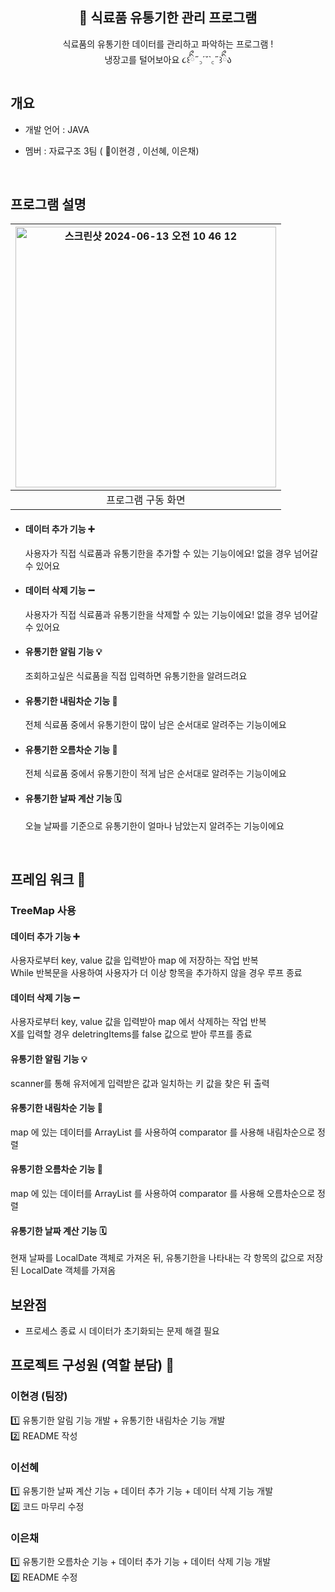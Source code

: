 <div align = "center">
<h2> 🍕 식료품 유통기한 관리 프로그램 </h2>
식료품의 유통기한 데이터를 관리하고 파악하는 프로그램 ! <br> 냉장고를 털어보아요 ૮꒰ིྀ˶꜆´˘`꜀˶꒱ིྀა
</div>

## 개요
- 개발 언어 : JAVA
- 멤버 : 자료구조 3팀 ( 👑이현경 , 이선혜, 이은채)

  <br>

## 프로그램 설명
| <img width="417" alt="스크린샷 2024-06-13 오전 10 46 12" src="https://github.com/wanyam2/Food/assets/131340668/248bbf54-50dc-4cb6-b9d8-d2ae45ec8562"> |
| :---: |
| 프로그램 구동 화면 |

- <h4> 데이터 추가 기능 ➕ </h4>
  사용자가 직접 식료품과 유통기한을 추가할 수 있는 기능이에요! 없을 경우 넘어갈 수 있어요
- <h4> 데이터  삭제 기능 ➖ </h4>
  사용자가 직접 식료품과 유통기한을 삭제할 수 있는 기능이에요! 없을 경우 넘어갈 수 있어요
- <h4> 유통기한 알림 기능 💡 </h4>
  조회하고싶은 식료품을 직접 입력하면 유통기한을 알려드려요
- <h4> 유통기한 내림차순 기능 🔻 </h4>
  전체 식료품 중에서 유통기한이 많이 남은 순서대로 알려주는 기능이에요
- <h4> 유통기한 오름차순 기능 🔺 </h4>
  전체 식료품 중에서 유통기한이 적게 남은 순서대로 알려주는 기능이에요
- <h4> 유통기한 날짜 계산 기능 🗓️ </h4>
  오늘 날짜를 기준으로 유통기한이 얼마나 남았는지 알려주는 기능이에요
<br>

## 프레임 워크 👾
<h3> TreeMap 사용</h3>
<h4> 데이터 추가 기능 ➕ </h4>
  사용자로부터 key, value 값을 입력받아 map 에 저장하는 작업 반복 <br>
  While 반복문을 사용하여 사용자가 더 이상 항목을 추가하지 않을 경우 루프 종료
  
<h4> 데이터 삭제 기능 ➖ </h4>
  사용자로부터 key, value 값을 입력받아 map 에서 삭제하는 작업 반복 <br>
  X를 입력할 경우 deletringItems를 false 값으로 받아 루프를 종료
  
<h4> 유통기한 알림 기능 💡 </h4>
  scanner를 통해 유저에게 입력받은 값과 일치하는 키 값을 찾은 뒤 출력

<h4> 유통기한 내림차순 기능 🔻 </h4>
  map 에 있는 데이터를 ArrayList 를 사용하여 comparator 를 사용해 내림차순으로 정렬
  
<h4> 유통기한 오름차순 기능 🔺 </h4>
  map 에 있는 데이터를 ArrayList 를 사용하여 comparator 를 사용해 오름차순으로 정렬

<h4> 유통기한 날짜 계산 기능 🗓️ </h4>
  현재 날짜를 LocalDate 객체로 가져온 뒤, 유통기한을 나타내는 각 항목의 값으로 저장된 LocalDate 객체를 가져옴

<br>

## 보완점
- 프로세스 종료 시 데이터가 초기화되는 문제 해결 필요
  
## 프로젝트 구성원 (역할 분담) 👥 
### 이현경 (팀장)
1️⃣ 유통기한 알림 기능 개발 + 유통기한 내림차순 기능 개발 <br>
2️⃣ README 작성

### 이선혜
1️⃣ 유통기한 날짜 계산 기능 + 데이터 추가 기능 + 데이터 삭제 기능 개발 <br>
2️⃣ 코드 마무리 수정

### 이은채
1️⃣ 유통기한 오름차순 기능 + 데이터 추가 기능 + 데이터 삭제 기능 개발 <br>
2️⃣ README 수정
